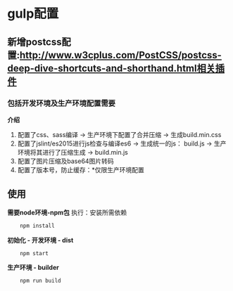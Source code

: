 # gulp配置
## 新增postcss配置:http://www.w3cplus.com/PostCSS/postcss-deep-dive-shortcuts-and-shorthand.html相关插件
### 包括开发环境及生产环境配置需要

**介绍**
1. 配置了css、sass编译 -> 生产环境下配置了合并压缩 -> 生成build.min.css
2. 配置了jslint/es2015进行js检查与编译es6 -> 生成统一的js： build.js -> 生产环境将其进行了压缩生成 -> build.min.js
3. 配置了图片压缩及base64图片转码
4. 配置了版本号，防止缓存：*仅限生产环境配置

## 使用
**需要node环境-npm包**
  执行：安装所需依赖
``` javascript
    npm install
```

**初始化 - 开发环境 - dist**
``` javascript
    npm start
```

**生产环境 - builder**
``` javascript
    npm run build
```
